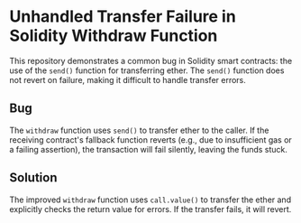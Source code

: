 # Unhandled Transfer Failure in Solidity Withdraw Function

This repository demonstrates a common bug in Solidity smart contracts: the use of the `send()` function for transferring ether. The `send()` function does not revert on failure, making it difficult to handle transfer errors.

## Bug
The `withdraw` function uses `send()` to transfer ether to the caller.  If the receiving contract's fallback function reverts (e.g., due to insufficient gas or a failing assertion), the transaction will fail silently, leaving the funds stuck.

## Solution
The improved `withdraw` function uses `call.value()` to transfer the ether and explicitly checks the return value for errors.  If the transfer fails, it will revert.